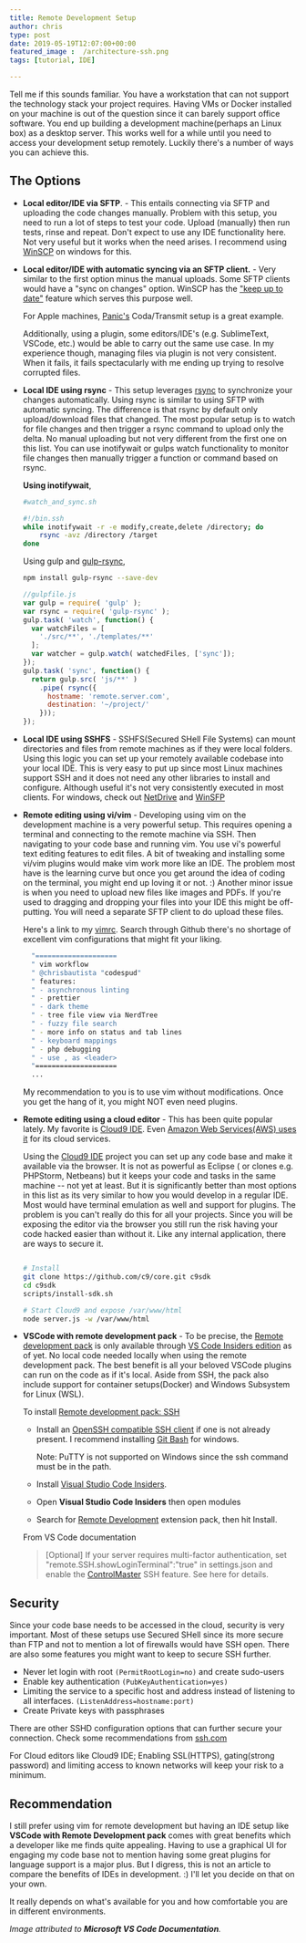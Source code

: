 ```yaml
---
title: Remote Development Setup
author: chris
type: post
date: 2019-05-19T12:07:00+00:00
featured_image :  /architecture-ssh.png
tags: [tutorial, IDE]

---
```


Tell me if this sounds familiar. You have a workstation that can not support the technology stack your project requires. Having VMs or Docker installed on your machine is out of the question since it can barely support office software.  You end up building a development machine(perhaps an Linux box) as a  desktop server. This works well for a while until you need to access your development setup remotely. Luckily there's a number of ways you can achieve this. <!--more--> 

## The Options

- **Local editor/IDE via SFTP**. - This entails connecting via SFTP and uploading the code changes manually. Problem with this setup, you need to run a lot of steps to test your code. Upload (manually) then run tests, rinse and repeat. Don't expect to use any IDE functionality here. Not very useful but it works when the need arises. I recommend using [WinSCP](https://winscp.net/eng/download.php) on windows for this.  

- **Local editor/IDE with automatic syncing via an SFTP client.** - Very similar to the first option minus the manual uploads. Some SFTP clients would have a "sync on changes" option. WinSCP has the  ["keep up to date"](https://winscp.net/eng/docs/task_keep_up_to_date) feature which serves this purpose well. 

  For Apple machines, [Panic's](https://panic.com/) Coda/Transmit setup is a great example.  

  Additionally, using a plugin, some editors/IDE's (e.g. SublimeText, VSCode, etc.) would be able to carry out the same use case. In my experience though, managing files via plugin is not very consistent. When it fails, it fails spectacularly with me ending up trying to resolve corrupted files. 

- **Local IDE using rsync** - This setup leverages [rsync](https://rsync.samba.org/features.html) to synchronize your changes automatically. Using rsync is similar to using SFTP with automatic syncing. The difference is that rsync by default only upload/download files that changed. The most popular setup is to watch for file changes and then trigger a rsync command to upload only the delta. No manual uploading but not very different from the first one on this list. You can use inotifywait or gulps watch functionality to monitor file changes then manually trigger a function or command based on rsync.

    **Using inotifywait**,

    ```bash
    #watch_and_sync.sh

    #!/bin.ssh
    while inotifywait -r -e modify,create,delete /directory; do
        rsync -avz /directory /target
    done
    ```
    
    Using gulp and [gulp-rsync](https://www.npmjs.com/package/gulp-rsync),

    ```bash
    npm install gulp-rsync --save-dev
    ```
    ```js
    //gulpfile.js
    var gulp = require( 'gulp' );
    var rsync = require( 'gulp-rsync' );
    gulp.task( 'watch', function() {
      var watchFiles = [
        './src/**', './templates/**'
      ];
      var watcher = gulp.watch( watchedFiles, ['sync']);
    });
    gulp.task( 'sync', function() {
      return gulp.src( 'js/**' )
        .pipe( rsync({
          hostname: 'remote.server.com',
          destination: '~/project/'
        }));
    });

    ```

- **Local IDE using SSHFS** - SSHFS(Secured SHell File Systems) can mount directories and files from remote machines as if they were local folders. Using this logic you can set up your remotely available codebase into your local IDE. This is very easy to put up since most Linux machines support SSH and it does not need any other libraries to install and configure. Although useful it's not very consistently executed in most clients. 
   For windows, check out [NetDrive](https://www.nsoftware.com/sftp/netdrive/) and [WinSFP](http://www.secfs.net/winfsp/) 

- **Remote editing using vi/vim** - Developing using vim on the development machine is a very powerful setup. This requires opening a terminal and connecting to the remote machine via SSH. Then navigating to your code base and running vim. You use vi's powerful text editing features to edit files. A bit of tweaking and installing some vi/vim plugins would make vim work more like an IDE. The problem most have is the learning curve but once you get around the idea of coding on the terminal, you might end up loving it or not. :) Another minor issue is when you need to upload new files like images and PDFs. If you're used to dragging and dropping your files into your IDE this might be off-putting. You will need a separate SFTP client to do upload these files. 

  Here's a link to my [vimrc](https://github.com/chrisbautista/vim-workflow/blob/master/.vimrc). Search through Github there's no shortage of excellent vim configurations that might fit your liking. 

  ```bash
    "====================
    " vim workflow
    " @chrisbautista "codespud"
    " features:
    " - asynchronous linting
    " - prettier
    " - dark theme
    " - tree file view via NerdTree
    " - fuzzy file search
    " - more info on status and tab lines
    " - keyboard mappings
    " - php debugging
    " - use , as <leader>
    "====================
    ...
    ```
  My recommendation to you is to use vim without modifications. Once you get the hang of it, you might NOT even need plugins. 

- **Remote editing using a cloud editor** - This has been quite popular lately. My favorite is [Cloud9 IDE](https://en.wikipedia.org/wiki/Cloud9_IDE). Even [Amazon Web Services(AWS) uses it](https://aws.amazon.com/cloud9/) for its cloud services. 

  Using the [Cloud9 IDE](https://github.com/c9/core) project you can set up any code base and make it available via the browser. It is not as powerful as Eclipse ( or clones e.g. PHPStorm, Netbeans) but it keeps your code and tasks in the same machine -- not yet at least. But it is significantly better than most options in this list as its very similar to how you would develop in a regular IDE. Most would have terminal emulation as well and support for plugins. The problem is you can't really do this for all your projects. Since you will be exposing the editor via the browser you still run the risk having your code hacked easier than without it. Like any internal application, there are ways to secure it.  

    ```bash 

    # Install
    git clone https://github.com/c9/core.git c9sdk
    cd c9sdk
    scripts/install-sdk.sh
    
    # Start Cloud9 and expose /var/www/html
    node server.js -w /var/www/html

    ```

- **VSCode with remote development pack** - To be precise, the [Remote development pack](https://marketplace.visualstudio.com/items?itemName=ms-vscode-remote.vscode-remote-extensionpack) is only available through [VS Code Insiders edition](https://code.visualstudio.com/insiders/) as of yet. No local code needed locally when using the remote development pack. The best benefit is all your beloved VSCode plugins can run on the code as if it's local. 
 Aside from SSH, the pack also include support for container setups(Docker) and Windows Subsystem for Linux (WSL). 

  To install [Remote development pack: SSH](https://code.visualstudio.com/docs/remote/ssh)

    - Install an [OpenSSH compatible SSH client](https://code.visualstudio.com/docs/remote/troubleshooting#_installing-a-supported-ssh-client) if one is not already present. 
        I recommend installing [Git Bash](https://git-scm.com/downloads) for windows. 

        Note: PuTTY is not supported on Windows since the ssh command must be in the path.
    - Install [Visual Studio Code Insiders](https://code.visualstudio.com/insiders/). 
    - Open **Visual Studio Code Insiders** then open modules
    - Search for [Remote Development](https://code.visualstudio.com/insiders/) extension pack, then hit Install.
    
    From VS Code documentation

    >   [Optional] If your server requires multi-factor authentication, set "remote.SSH.showLoginTerminal":"true" in settings.json 
    >   and enable the [ControlMaster](http://man.openbsd.org/cgi-bin/man.cgi/OpenBSD-current/man5/ssh_config.5?query=ssh%255fconfig%26arch=i386#ControlMaster) SSH feature. See here for details.

## Security

Since your code base needs to be accessed in the cloud, security is very important. Most of these setups use Secured SHell since its more secure than FTP and not to mention a lot of firewalls would have SSH open. There are also some features you might want to keep to secure SSH further. 

- Never let login with root `(PermitRootLogin=no)` and create sudo-users
- Enable key authentication `(PubKeyAuthentication=yes)`
- Limiting the service to a specific host and address instead of listening to all interfaces. 
`(ListenAddress=hostname:port)`
- Create Private keys with passphrases

There are other SSHD configuration options that can further secure your connection. Check some recommendations from [ssh.com](https://www.ssh.com/ssh/)

For Cloud editors like Cloud9 IDE; Enabling SSL(HTTPS), gating(strong password) and limiting access to known networks will keep your risk to a minimum. 

## Recommendation

I still prefer using vim for remote development but having an IDE setup like **VSCode with Remote Development pack** comes with great benefits which a developer like me finds quite appealing. Having to use a graphical UI for engaging my code base not to mention having some great plugins for language support is a major plus. But I digress, this is not an article to compare the benefits of IDEs in development. :) I'll let you decide on that on your own. 

It really depends on what's available for you and how comfortable you are in different environments. 

*Image attributed to **Microsoft VS Code Documentation**.*
